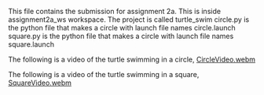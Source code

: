This file contains the submission for assignment 2a. 
This is inside assignment2a_ws workspace.
The project is called turtle_swim
circle.py is the python file that makes a circle with launch file names circle.launch
square.py is the python file that makes a circle with launch file names square.launch

The following is a video of the turtle swimming in a circle,
[CircleVideo.webm](https://github.com/JohirSuresh22/AuE8230_Spring24_JohirSuresh/assets/158509706/83759961-d371-4c9a-a3ad-d67799d507b8)

The following is a video of the turtle swimming in a square, 
[SquareVideo.webm](https://github.com/JohirSuresh22/AuE8230_Spring24_JohirSuresh/assets/158509706/eef68651-39d4-4fb1-a427-1dd7135508db)

